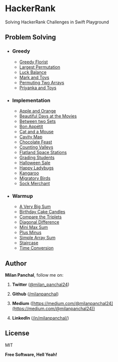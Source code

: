 # HackerRank
Solving HackerRank Challenges in Swift Playground

## Problem Solving
+ ### Greedy
  + [Greedy Florist](https://github.com/milanpanchal/HackerRank/tree/master/Problem%20Solving/Greedy/GreedyFlorist.playground/Contents.swift)
  + [Largest Permutation](https://github.com/milanpanchal/HackerRank/tree/master/Problem%20Solving/Greedy/LargestPermutation.playground/Contents.swift)
  + [Luck Balance](https://github.com/milanpanchal/HackerRank/tree/master/Problem%20Solving/Greedy/LuckBalance.playground/Contents.swift)
  + [Mark and Toys](https://github.com/milanpanchal/HackerRank/tree/master/Problem%20Solving/Greedy/MarkAndToys.playground/Contents.swift)
  + [Permuting Two Arrays](https://github.com/milanpanchal/HackerRank/tree/master/Problem%20Solving/Greedy/PermutingTwoArrays.playground/Contents.swift)
  + [Priyanka and Toys](https://github.com/milanpanchal/HackerRank/tree/master/Problem%20Solving/Greedy/PriyankaAndToys.playground/Contents.swift)
+ ### Implementation
  + [Apple and Orange](https://github.com/milanpanchal/HackerRank/tree/master/Problem%20Solving/Implementation/AppleAndOrange.playground/Contents.swift)
  + [Beautiful Days at the Movies](https://github.com/milanpanchal/HackerRank/tree/master/Problem%20Solving/Implementation/BeautifulDaysAtTheMovies.playground/Contents.swift)
  + [Between two Sets](https://github.com/milanpanchal/HackerRank/tree/master/Problem%20Solving/Implementation/BetweenTwoSets.playground/Contents.swift)
  + [Bon Appétit](https://github.com/milanpanchal/HackerRank/blob/master/Problem%20Solving/Implementation/BonAppétit.playground/Contents.swift)
  + [Cat and a Mouse](https://github.com/milanpanchal/HackerRank/tree/master/Problem%20Solving/Implementation/CatAndMouse.playground/Contents.swift)
  + [Cavity Map](https://github.com/milanpanchal/HackerRank/tree/master/Problem%20Solving/Implementation/CavityMap.playground/Contents.swift)
  + [Chocolate Feast](https://github.com/milanpanchal/HackerRank/tree/master/Problem%20Solving/Implementation/ChocolateFeast.playground/Contents.swift)
  + [Counting Valleys](https://github.com/milanpanchal/HackerRank/tree/master/Problem%20Solving/Implementation/CountingValleys.playground/Contents.swift)
  + [Flatland Space Stations](https://github.com/milanpanchal/HackerRank/tree/master/Problem%20Solving/Implementation/FlatlandSpaceStations.playground/Contents.swift)
  + [Grading Students](https://github.com/milanpanchal/HackerRank/tree/master/Problem%20Solving/Implementation/GradingStudents.playground/Contents.swift)
  + [Halloween Sale](https://github.com/milanpanchal/HackerRank/tree/master/Problem%20Solving/Implementation/HalloweenSale.playground/Contents.swift)
  + [Happy Ladybugs](https://github.com/milanpanchal/HackerRank/tree/master/Problem%20Solving/Implementation/HappyLadybugs.playground/Contents.swift)
  + [Kangaroo](https://github.com/milanpanchal/HackerRank/tree/master/Problem%20Solving/Implementation/Kangaroo.playground/Contents.swift)
  + [Migratory Birds](https://github.com/milanpanchal/HackerRank/tree/master/Problem%20Solving/Implementation/MigratoryBirds.playground/Contents.swift)
  + [Sock Merchant](https://github.com/milanpanchal/HackerRank/tree/master/Problem%20Solving/Implementation/SockMerchant.playground/Contents.swift)
+ ### Warmup
  + [A Very Big Sum](https://github.com/milanpanchal/HackerRank/tree/master/Problem%20Solving/Warmup/AVeryBigSum.playground/Contents.swift)
  + [Birthday Cake Candles](https://github.com/milanpanchal/HackerRank/tree/master/Problem%20Solving/Warmup/BirthdayCakeCandles.playground/Contents.swift)
  + [Compare the Triplets](https://github.com/milanpanchal/HackerRank/tree/master/Problem%20Solving/Warmup/CompareTheTriplets.playground/Contents.swift)
  + [Diagonal Difference](https://github.com/milanpanchal/HackerRank/tree/master/Problem%20Solving/Warmup/DiagonalDifference.playground/Contents.swift)
  + [Mini Max Sum](https://github.com/milanpanchal/HackerRank/tree/master/Problem%20Solving/Warmup/MiniMaxSum.playground/Contents.swift)
  + [Plus Minus](https://github.com/milanpanchal/HackerRank/tree/master/Problem%20Solving/Warmup/PlusMinus.playground/Contents.swift)
  + [Simple Array Sum](https://github.com/milanpanchal/HackerRank/tree/master/Problem%20Solving/Warmup/SimpleArraySum.playground/Contents.swift)
  + [Staircase](https://github.com/milanpanchal/HackerRank/tree/master/Problem%20Solving/Warmup/Staircase.playground/Contents.swift)
  + [Time Conversion](https://github.com/milanpanchal/HackerRank/tree/master/Problem%20Solving/Warmup/TimeConversion.playground/Contents.swift)



## Author

**Milan Panchal**, follow me on:

1. **Twitter** ([@milan_panchal24](https://twitter.com/milan_panchal24))

2. **Github** ([/milanpanchal](https://github.com/milanpanchal/))

3. **Medium** ([https://medium.com/@milanpanchal24](https://medium.com/@milanpanchal24))

4. **LinkedIn** ([/in/milanpanchal/](https://www.linkedin.com/in/milanpanchal/))



License
----

MIT

**Free Software, Hell Yeah!**

